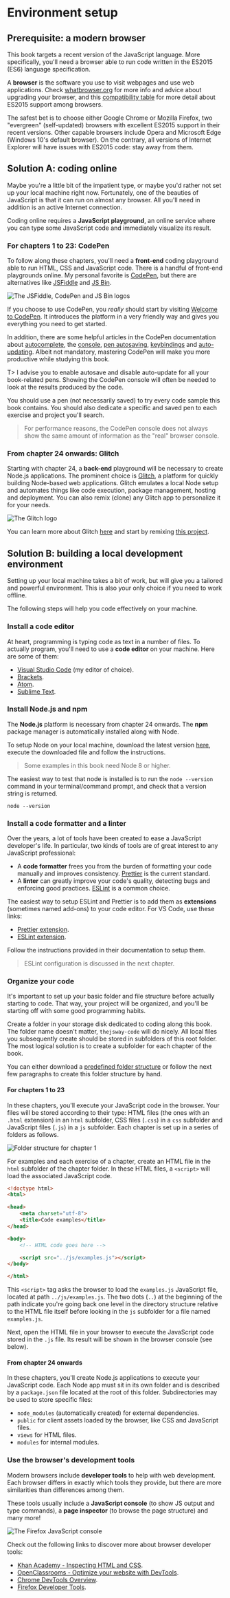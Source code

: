 # Environment setup

## Prerequisite: a modern browser

This book targets a recent version of the JavaScript language. More specifically, you'll need a browser able to run code written in the ES2015 (ES6) language specification.

A **browser** is the software you use to visit webpages and use web applications. Check [whatbrowser.org](http://whatbrowser.org) for more info and advice about upgrading your browser, and this [compatibility table](https://kangax.github.io/compat-table/es6/) for more detail about ES2015 support among browsers.

The safest bet is to choose either Google Chrome or Mozilla Firefox, two "evergreen" (self-updated) browsers with excellent ES2015 support in their recent versions. Other capable browsers include Opera and Microsoft Edge (Windows 10's default browser). On the contrary, all versions of Internet Explorer will have issues with ES2015 code: stay away from them.

## Solution A: coding online

Maybe you're a little bit of the impatient type, or maybe you'd rather not set up your local machine right now. Fortunately, one of the beauties of JavaScript is that it can run on almost any browser. All you'll need in addition is an active Internet connection.

Coding online requires a **JavaScript playground**, an online service where you can type some JavaScript code and immediately visualize its result.

### For chapters 1 to 23: CodePen

To follow along these chapters, you'll need a **front-end** coding playground able to run HTML, CSS and JavaScript code. There is a handful of front-end playgrounds online. My personal favorite is [CodePen](http://codepen.io), but there are alternatives like [JSFiddle](https://jsfiddle.net/) and [JS Bin](http://jsbin.com/).

![The JSFiddle, CodePen and JS Bin logos](images/appendix01-01.png)

If you choose to use CodePen, you *really* should start by visiting [Welcome to CodePen](https://codepen.io/hello/). It introduces the platform in a very friendly way and gives you everything you need to get started.

In addition, there are some helpful articles in the CodePen documentation about [autocomplete](https://blog.codepen.io/documentation/editor/autocomplete/), the [console](https://blog.codepen.io/documentation/editor/console/), [pen autosaving](https://blog.codepen.io/documentation/editor/autosave/), [keybindings](https://blog.codepen.io/documentation/editor/key-bindings/) and [auto-updating](https://blog.codepen.io/documentation/editor/auto-updating-previews/). Albeit not mandatory, mastering CodePen will make you more productive while studying this book.

T> I advise you to enable autosave and disable auto-update for all your book-related pens. Showing the CodePen console will often be needed to look at the results produced by the code.

You should use a pen (not necessarily saved) to try every code sample this book contains. You should also dedicate a specific and saved pen to each exercise and project you'll search.

> For performance reasons, the CodePen console does not always show the same amount of information as the "real" browser console.

### From chapter 24 onwards: Glitch

Starting with chapter 24, a **back-end** playground will be necessary to create Node.js applications. The prominent choice is [Glitch](https://glitch.com), a platform for quickly building Node-based web applications. Glitch emulates a local Node setup and automates things like code execution, package management, hosting and deployment. You can also remix (clone) any Glitch app to personalize it for your needs.

![The Glitch logo](images/appendix01-02.png)

You can learn more about Glitch [here](https://glitch.com/about/) and start by remixing [this project](https://glitch.com/edit/#!/thejsway-starterapp).

## Solution B: building a local development environment

Setting up your local machine takes a bit of work, but will give you a tailored and powerful environment. This is also your only choice if you need to work offline.

The following steps will help you code effectively on your machine.

### Install a code editor

At heart, programming is typing code as text in a number of files.
To actually program, you'll need to use a **code editor** on your machine. Here are some of them:

* [Visual Studio Code](https://code.visualstudio.com/) (my editor of choice).
* [Brackets](http://brackets.io/).
* [Atom](https://atom.io/).
* [Sublime Text](https://www.sublimetext.com/).

### Install Node.js and npm

The **Node.js** platform is necessary from chapter 24 onwards. The **npm** package manager is automatically installed along with Node.

To setup Node on your local machine, download the latest version [here](https://nodejs.org), execute the downloaded file and follow the instructions.

> Some examples in this book need Node 8 or higher.

The easiest way to test that node is installed is to run the `node --version` command in your terminal/command prompt, and check that a version string is returned.

```console
node --version
```

### Install a code formatter and a linter

Over the years, a lot of tools have been created to ease a JavaScript developer's life. In particular, two kinds of tools are of great interest to any JavaScript professional:

* A **code formatter** frees you from the burden of formatting your code manually and improves consistency. [Prettier](https://github.com/prettier/prettier) is the current standard.
* A **linter** can greatly improve your code's quality, detecting bugs and enforcing good practices. [ESLint](http://eslint.org) is a common choice.

The easiest way to setup ESLint and Prettier is to add them as **extensions** (sometimes named add-ons) to your code editor. For VS Code, use these links:

* [Prettier extension](https://marketplace.visualstudio.com/items?itemName=esbenp.prettier-vscode).
* [ESLint extension](https://marketplace.visualstudio.com/items?itemName=dbaeumer.vscode-eslint).

Follow the instructions provided in their documentation to setup them.

> ESLint configuration is discussed in the next chapter.

### Organize your code

It's important to set up your basic folder and file structure before actually starting to code. That way, your project will be organized, and you'll be starting off with some good programming habits.

Create a folder in your storage disk dedicated to coding along this book. The folder name doesn't matter, `thejsway-code` will do nicely. All local files you subsequently create should be stored in subfolders of this root folder. The most logical solution is to create a subfolder for each chapter of the book.

You can either download a [predefined folder structure](https://raw.githubusercontent.com/bpesquet/thejsway/master/resources/code-skeleton.zip) or follow the next few paragraphs to create this folder structure by hand.

#### For chapters 1 to 23

In these chapters, you'll execute your JavaScript code in the browser. Your files will be stored according to their type: HTML files (the ones with an `.html` extension) in an `html` subfolder, CSS files (`.css`) in a `css` subfolder and JavaScript files (`.js`) in a `js` subfolder. Each chapter is set up in a series of folders as follows.

![Folder structure for chapter 1](images/appendix01-03.png)

For examples and each exercise of a chapter, create an HTML file in the `html` subfolder of the chapter folder. In these HTML files, a `<script>` will load the associated JavaScript code.

```html
<!doctype html>
<html>

<head>
    <meta charset="utf-8">
    <title>Code examples</title>
</head>

<body>
    <!-- HTML code goes here -->

    <script src="../js/examples.js"></script>
</body>

</html>
```

This `<script>` tag asks the browser to load the `examples.js` JavaScript file, located at path `../js/examples.js`. The two dots (`..`) at the beginning of the path indicate you're going back one level in the directory structure relative to the HTML file itself before looking in the `js` subfolder for a file named `examples.js`.

Next, open the HTML file in your browser to execute the JavaScript code stored in the `.js` file. Its result will be shown in the browser console (see below).

#### From chapter 24 onwards

In these chapters, you'll create Node.js applications to execute your JavaScript code. Each Node app must sit in its own folder and is described by a `package.json` file located at the root of this folder. Subdirectories may be used to store specific files:

* `node_modules` (automatically created) for external dependencies.
* `public` for client assets loaded by the browser, like CSS and JavaScript files.
* `views` for HTML files.
* `modules` for internal modules.

### Use the browser's development tools

Modern browsers include **developer tools** to help with web development. Each browser differs in exactly which tools they provide, but there are more similarities than differences among them.

These tools usually include a **JavaScript console** (to show JS output and type commands), a **page inspector** (to browse the page structure) and many more!

![The Firefox JavaScript console](images/chapter12-01.png)

Check out the following links to discover more about browser developer tools:

* [Khan Academy - Inspecting HTML and CSS](https://www.khanacademy.org/computing/computer-programming/html-css/web-development-tools/a/using-the-browser-developer-tools).
* [OpenClassrooms - Optimize your website with DevTools](https://openclassrooms.com/courses/optimize-your-website-with-devtools).
* [Chrome DevTools Overview](https://developer.chrome.com/devtools).
* [Firefox Developer Tools](https://developer.mozilla.org/en-US/docs/Tools).
